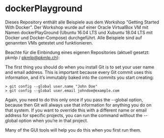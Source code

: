 
# dockerPlayground

Dieses Repository enthält alle Beispiele aus dem Workshop "Getting Started With Docker". Der Workshop wurde auf einer Oracle VirtualBox VM mit Namen dockerPlayGround (Ubuntu 16.04 LTS und Xubuntu 18.04 LTS mit Docker und Docker-Compose) durchgeführt. Alle Beispiele sind auf genannten VMs getestet und funktionieren.

Beachte für die Einbindung eines eigenen Repositories (aktuell gesetzt: pkmlp / pkmlp@pkmlp.ch):

The first thing you should do when you install Git is to set your user name and email address. This is important because every Git commit uses this information, and it’s immutably baked into the commits you start creating:

    > git config --global user.name "John Doe"
    > git config --global user.email johndoe@example.com

Again, you need to do this only once if you pass the --global option, because then Git will always use that information for anything you do on that system. If you want to override this with a different name or email address for specific projects, you can run the command without the --global option when you’re in that project.

Many of the GUI tools will help you do this when you first run them.

